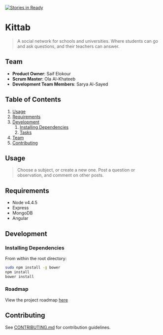 [![Stories in Ready](https://badge.waffle.io/litwick/kittab.png?label=ready&title=Ready)](https://waffle.io/litwick/kittab)
# Kittab

> A social network for schools and universities. Where students can go and ask questions, and their teachers can answer.

## Team

  - __Product Owner__: Saif Elokour
  - __Scrum Master__: Ola Al-Khateeb
  - __Development Team Members__: Sarya Al-Sayed

## Table of Contents

1. [Usage](#Usage)
1. [Requirements](#requirements)
1. [Development](#development)
    1. [Installing Dependencies](#installing-dependencies)
    1. [Tasks](#tasks)
1. [Team](#team)
1. [Contributing](#contributing)

## Usage

> Choose a subject, or create a new one. Post a question or observation, and comment on other posts.

## Requirements

- Node v4.4.5
- Express
- MongoDB
- Angular

## Development

### Installing Dependencies

From within the root directory:

```sh
sudo npm install -g bower
npm install
bower install
```

### Roadmap

View the project roadmap [here](LINK_TO_PROJECT_ISSUES)


## Contributing

See [CONTRIBUTING.md](CONTRIBUTING.md) for contribution guidelines.